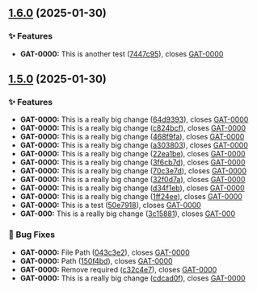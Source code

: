 ## [1.6.0](https://github.com/HDRUK/gateway-web-2/compare/v1.5.0...v1.6.0) (2025-01-30)

### ✨ Features

* **GAT-0000:** This is another test ([7447c95](https://github.com/HDRUK/gateway-web-2/commit/7447c955b8a674c91f2915d153a7bc80e852ad9c)), closes [GAT-0000](GAT-0000)

## [1.5.0](https://github.com/HDRUK/gateway-web-2/compare/v1.4.0...v1.5.0) (2025-01-30)

### ✨ Features

* **GAT-0000:** This is a really big change ([64d9393](https://github.com/HDRUK/gateway-web-2/commit/64d9393ad31ac464afe0581a02c559a3dc60b563)), closes [GAT-0000](GAT-0000)
* **GAT-0000:** This is a really big change ([c824bcf](https://github.com/HDRUK/gateway-web-2/commit/c824bcfb4e2f0808df2bb2ae198bb9261bb691c5)), closes [GAT-0000](GAT-0000)
* **GAT-0000:** This is a really big change ([468f9fa](https://github.com/HDRUK/gateway-web-2/commit/468f9faef2e8c9f7bb26a2783358a2d1197329e9)), closes [GAT-0000](GAT-0000)
* **GAT-0000:** This is a really big change ([a303803](https://github.com/HDRUK/gateway-web-2/commit/a303803171d1f38283bf87e11d1f38e7a7bb1d43)), closes [GAT-0000](GAT-0000)
* **GAT-0000:** This is a really big change ([22ea1be](https://github.com/HDRUK/gateway-web-2/commit/22ea1bebd56868fa9a2d269741fabf2743fda1b2)), closes [GAT-0000](GAT-0000)
* **GAT-0000:** This is a really big change ([3f6cb7d](https://github.com/HDRUK/gateway-web-2/commit/3f6cb7d31c42be4b3c90f472fc82506a2fc7be0c)), closes [GAT-0000](GAT-0000)
* **GAT-0000:** This is a really big change ([70c3e7d](https://github.com/HDRUK/gateway-web-2/commit/70c3e7d43bfbaccce4f6227471f7754a87db3365)), closes [GAT-0000](GAT-0000)
* **GAT-0000:** This is a really big change ([32f0d7a](https://github.com/HDRUK/gateway-web-2/commit/32f0d7a4d166c9f19c3c1510f68861aca2d70f7a)), closes [GAT-0000](GAT-0000)
* **GAT-0000:** This is a really big change ([d34f1eb](https://github.com/HDRUK/gateway-web-2/commit/d34f1eb69bd475ef77b79abcf6197498e661d708)), closes [GAT-0000](GAT-0000)
* **GAT-0000:** This is a really big change ([1ff24ee](https://github.com/HDRUK/gateway-web-2/commit/1ff24ee56dc35f495b2c46bb902e0e8b212337f2)), closes [GAT-0000](GAT-0000)
* **GAT-0000:** This is a test ([50e7918](https://github.com/HDRUK/gateway-web-2/commit/50e791839980a16f5c72ea4256606d86e043b9d4)), closes [GAT-0000](GAT-0000)
* **GAT-000:** This is a really big change ([3c15881](https://github.com/HDRUK/gateway-web-2/commit/3c15881ff0c744e9c645e9c1e2787bb696a9244f)), closes [GAT-000](GAT-000)

### 🐛 Bug Fixes

* **GAT-0000:** File Path ([043c3e2](https://github.com/HDRUK/gateway-web-2/commit/043c3e2c5cb3292c110f659ab7140ce1abe49439)), closes [GAT-0000](GAT-0000)
* **GAT-0000:** Path ([150f4bd](https://github.com/HDRUK/gateway-web-2/commit/150f4bd915bd20503200966ea556a791da0e270f)), closes [GAT-0000](GAT-0000)
* **GAT-0000:** Remove required ([c32c4e7](https://github.com/HDRUK/gateway-web-2/commit/c32c4e78471cc5133ae9bb370290b82d4e92c9b0)), closes [GAT-0000](GAT-0000)
* **GAT-0000:** This is a really big change ([cdcad0f](https://github.com/HDRUK/gateway-web-2/commit/cdcad0fdbf73688cfe8f77d6566cb0324b4e8b22)), closes [GAT-0000](GAT-0000)
